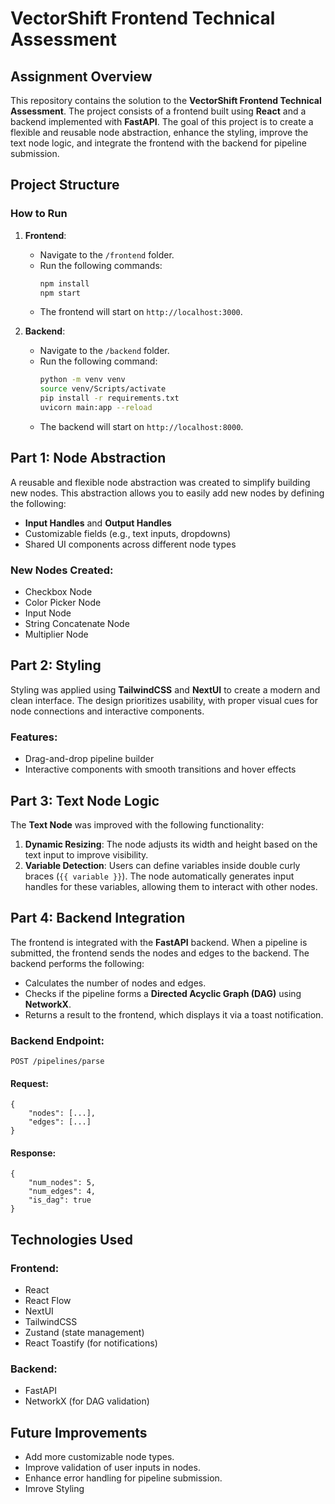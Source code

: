 # VectorShift Frontend Technical Assessment


## Assignment Overview

This repository contains the solution to the **VectorShift Frontend Technical Assessment**. The project consists of a frontend built using **React** and a backend implemented with **FastAPI**. The goal of this project is to create a flexible and reusable node abstraction, enhance the styling, improve the text node logic, and integrate the frontend with the backend for pipeline submission.

## Project Structure


### How to Run

1. **Frontend**:
   - Navigate to the `/frontend` folder.
   - Run the following commands:
     ```bash
     npm install
     npm start
     ```
   - The frontend will start on `http://localhost:3000`.

2. **Backend**:
   - Navigate to the `/backend` folder.
   - Run the following command:
     ```bash
     python -m venv venv
     source venv/Scripts/activate
     pip install -r requirements.txt
     uvicorn main:app --reload
     ```
   - The backend will start on `http://localhost:8000`.

## Part 1: Node Abstraction

A reusable and flexible node abstraction was created to simplify building new nodes. This abstraction allows you to easily add new nodes by defining the following:

- **Input Handles** and **Output Handles**
- Customizable fields (e.g., text inputs, dropdowns)
- Shared UI components across different node types

### New Nodes Created:
- Checkbox Node
- Color Picker Node
- Input Node
- String Concatenate Node
- Multiplier Node

## Part 2: Styling

Styling was applied using **TailwindCSS** and **NextUI** to create a modern and clean interface. The design prioritizes usability, with proper visual cues for node connections and interactive components.

### Features:
- Drag-and-drop pipeline builder
- Interactive components with smooth transitions and hover effects

## Part 3: Text Node Logic

The **Text Node** was improved with the following functionality:

1. **Dynamic Resizing**: The node adjusts its width and height based on the text input to improve visibility.
2. **Variable Detection**: Users can define variables inside double curly braces (`{{ variable }}`). The node automatically generates input handles for these variables, allowing them to interact with other nodes.

## Part 4: Backend Integration

The frontend is integrated with the **FastAPI** backend. When a pipeline is submitted, the frontend sends the nodes and edges to the backend. The backend performs the following:

- Calculates the number of nodes and edges.
- Checks if the pipeline forms a **Directed Acyclic Graph (DAG)** using **NetworkX**.
- Returns a result to the frontend, which displays it via a toast notification.

### Backend Endpoint:
```http
POST /pipelines/parse
```

#### Request:
```
{
    "nodes": [...],
    "edges": [...]
}
```
#### Response:

```
{
    "num_nodes": 5,
    "num_edges": 4,
    "is_dag": true
}
```

## Technologies Used

### Frontend:
- React
- React Flow
- NextUI
- TailwindCSS
- Zustand (state management)
- React Toastify (for notifications)

### Backend:
- FastAPI
- NetworkX (for DAG validation)

## Future Improvements
- Add more customizable node types.
- Improve validation of user inputs in nodes.
- Enhance error handling for pipeline submission.
- Imrove Styling




